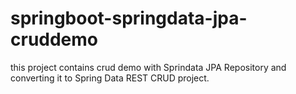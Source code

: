 # springboot-springdata-jpa-cruddemo
this project contains crud demo with Sprindata JPA Repository and converting it to Spring Data REST CRUD project.
